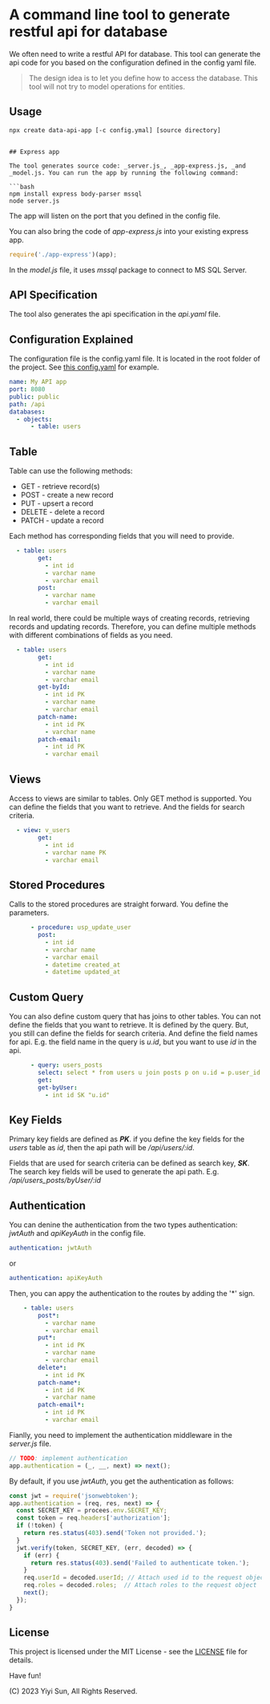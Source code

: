 # A command line tool to generate restful api for database

We often need to write a restful API for database. This tool can generate the api code for you based on the configuration defined in the config yaml file.

> The design idea is to let you define how to access the database. This tool will not try to model operations for entities.

## Usage

```bash
npx create data-api-app [-c config.ymal] [source directory]
```
```

## Express app

The tool generates source code: _server.js_, _app-express.js, _and _model.js. You can run the app by running the following command:

```bash
npm install express body-parser mssql
node server.js
```
The app will listen on the port that you defined in the config file.

You can also bring the code of _app-express.js_ into your existing express app.

```javascript
require('./app-express')(app);
```

In the _model.js_ file, it uses _mssql_ package to connect to MS SQL Server.

## API Specification

The tool also generates the api specification in the _api.yaml_ file.

## Configuration Explained

The configuration file is the config.yaml file. It is located in the root folder of the project. See [this config.yaml](config.yaml) for example.

```yaml
name: My API app
port: 8080
public: public
path: /api
databases:
  - objects:
      - table: users
```


## Table

Table can use the following methods:

* GET - retrieve record(s)
* POST - create a new record
* PUT - upsert a record
* DELETE - delete a record
* PATCH - update a record

Each method has corresponding fields that you will need to provide.

```yaml
  - table: users
        get:
          - int id
          - varchar name
          - varchar email
        post:
          - varchar name
          - varchar email

```

In real world, there could be multiple ways of creating records, retrieving records and updating records. Therefore, you can define multiple methods with different combinations of fields as you need.

```yaml
  - table: users
        get:
          - int id
          - varchar name
          - varchar email
        get-byId:
          - int id PK
          - varchar name
          - varchar email
        patch-name:
          - int id PK
          - varchar name
        patch-email:
          - int id PK
          - varchar email
```

## Views

Access to views are similar to tables. Only GET method is supported. You can define the fields that you want to retrieve. And the fields for search criteria.

```yaml
  - view: v_users
        get:
          - int id
          - varchar name PK
          - varchar email
```

## Stored Procedures

Calls to the stored procedures are straight forward. You define the parameters.

```yaml
      - procedure: usp_update_user
        post:
          - int id
          - varchar name
          - varchar email
          - datetime created_at
          - datetime updated_at
```

## Custom Query

You can also define custom query that has joins to other tables. You can not define the fields that you want to retrieve. It is defined by the query. But, you still can define the fields for search criteria. And define the field names for api. E.g. the field name in the query is _u.id_, but you want to use _id_ in the api.

```yaml
      - query: users_posts
        select: select * from users u join posts p on u.id = p.user_id
        get:
        get-byUser:
          - int id SK "u.id"
```


## Key Fields

Primary key fields are defined as ***PK***. if you define the key fields for the _users_ table as _id_, then the api path will be _/api/users/:id_.

Fields that are used for search criteria can be defined as search key, ***SK***. The search key fields will be used to generate the api path. E.g. _/api/users_posts/byUser/:id_



## Authentication

You can denine the authentication from the two types authentication: _jwtAuth_ and _apiKeyAuth_ in the config file.

```yaml
authentication: jwtAuth
```
or
```yaml
authentication: apiKeyAuth
```

Then, you can appy the authentication to the routes by adding the '*' sign.

```yaml
    - table: users
        post*:
          - varchar name
          - varchar email
        put*:
          - int id PK
          - varchar name
          - varchar email
        delete*:
          - int id PK
        patch-name*:
          - int id PK
          - varchar name
        patch-email*:
          - int id PK
          - varchar email
```

Fianlly, you need to implement the authentication middleware in the _server.js_ file.

```javascript
// TODO: implement authentication
app.authentication = (_, __, next) => next();
```

By default, if you use _jwtAuth_, you get the authentication as follows:

```javascript
const jwt = require('jsonwebtoken');
app.authentication = (req, res, next) => {
  const SECRET_KEY = procees.env.SECRET_KEY;
  const token = req.headers['authorization'];
  if (!token) {
    return res.status(403).send('Token not provided.');
  }
  jwt.verify(token, SECRET_KEY, (err, decoded) => {
    if (err) {
      return res.status(403).send('Failed to authenticate token.');
    }
    req.userId = decoded.userId; // Attach used id to the request object
    req.roles = decoded.roles;  // Attach roles to the request object
    next();
  });
}
```




## License

This project is licensed under the MIT License - see the [LICENSE](LICENSE) file for details.

Have fun!

(C) 2023 Yiyi Sun, All Rights Reserved.


